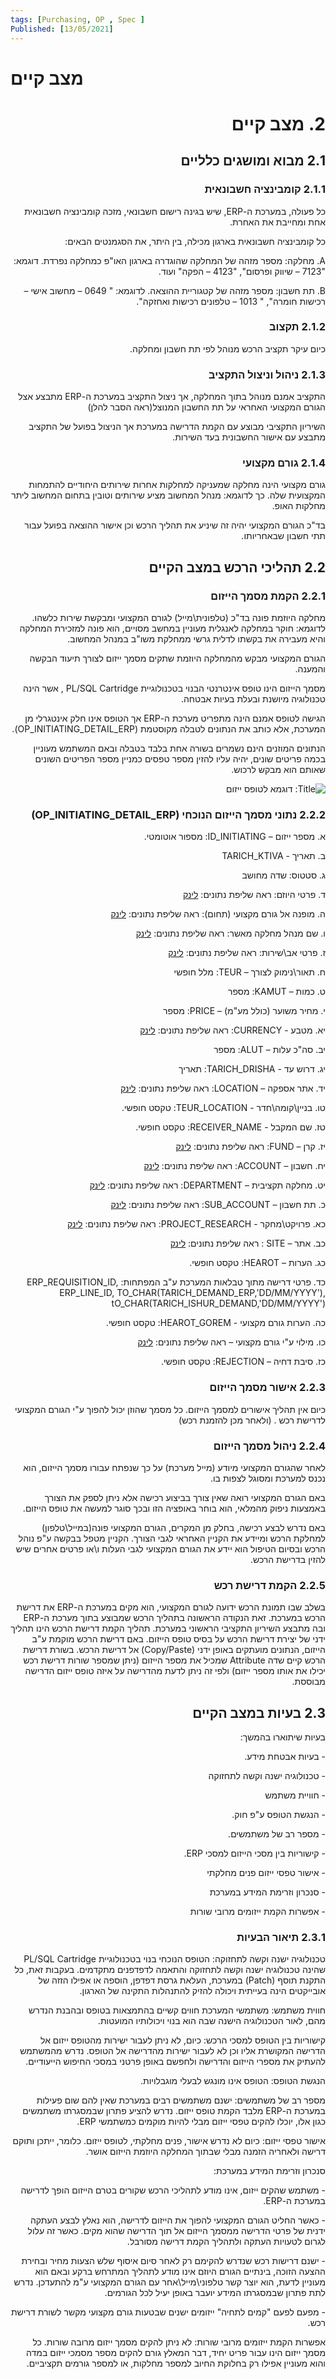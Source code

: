 ```yaml
---
tags: [Purchasing, OP , Spec ] 
Published: [13/05/2021]
---
```


# מצב קיים

<div dir="rtl"> 
	

# 2. מצב קיים

  

## 2.1 מבוא ומושגים כלליים

### 2.1.1 קומבינציה חשבונאית

כל פעולה, במערכת ה-ERP, שיש בגינה רישום חשבונאי, מזכה קומבינציה חשבונאית אחת ומחייבת את האחרת.

כל קומבינציה חשבונאית בארגון מכילה, בין היתר, את הסגמנטים הבאים:

A. מחלקה: מספר מזהה של המחלקה שהוגדרה בארגון האו"פ כמחלקה נפרדת. דוגמא: "7123 – שיווק ופרסום", "4123 – הפקה" ועוד.

B. תת חשבון: מספר מזהה של קטגוריית ההוצאה. לדוגמא: " 0649 – מחשוב אישי – רכישות חומרה", " 1013 – טלפונים רכישות ואחזקה".

### 2.1.2 תקצוב

כיום עיקר תקציב הרכש מנוהל לפי תת חשבון ומחלקה.

### 2.1.3 ניהול וניצול התקציב

התקציב אמנם מנוהל בתוך המחלקה, אך ניצול התקציב במערכת ה-ERP מתבצע אצל הגורם המקצועי האחראי על תת החשבון המנוצל(ראה הסבר להלן)

השיריון התקציבי מבוצע עם הקמת הדרישה במערכת אך הניצול בפועל של התקציב מתבצע עם אישור החשבונית בעד השירות.

### 2.1.4 גורם מקצועי

גורם מקצועי הינה מחלקה שמעניקה למחלקות אחרות שירותים היחודיים להתמחות המקצועית שלה. כך לדוגמא: מנהל המחשוב מציע שירותים וטובין בתחום המחשוב ליתר מחלקות האופ.

בד"כ הגורם המקצועי יהיה זה שיניע את תהליך הרכש וכן אישור ההוצאה בפועל עבור תתי חשבון שבאחריותו.

## 2.2 תהליכי הרכש במצב הקיים

### 2.2.1 הקמת מסמך הייזום

מחלקה היוזמת פונה בד"כ (טלפונית\\מייל) לגורם המקצועי ומבקשת שירות כלשהו. לדוגמא: חוקר במחלקה לאנגלית מעוניין במחשב מסויים, הוא פונה למזכירת המחלקה והיא מעבירה את בקשתו לדלית גרשי ממחלקת משו"ב במנהל המחשוב.

הגורם המקצועי מבקש מהמחלקה היוזמת שתקים מסמך ייזום לצורך תיעוד הבקשה והמענה.

מסמך הייזום הינו טופס אינטרנטי הבנוי בטכנולוגיית PL/SQL Cartridge , אשר הינה טכנולוגיה מיושנת ובעלת בעיות אבטחה.

הגישה לטופס אמנם הינה מתפריט מערכת ה-ERP אך הטופס אינו חלק אינטגרלי מן המערכת, אלא כותב את הנתונים לטבלה מקוסטמת (OP\_INITIATING\_DETAIL\_ERP).

הנתונים המוזנים הינם נשמרים בשורה אחת בלבד בטבלה ובאם המשתמש מעוניין בכמה פריטים שונים, יהיה עליו להזין מספר טפסים כמניין מספר הפריטים השונים שאותם הוא מבקש לרכוש.

![Title: דוגמא לטופס ייזום](file:///C:/Users/YAKIKI~1.OPE/AppData/Local/Temp/msohtmlclip1/01/clip_image002.png)

### 2.2.2 נתוני מסמך הייזום הנוכחי (OP\_INITIATING\_DETAIL\_ERP)

א. מספר ייזום – ID\_INITIATING: מספור אוטומטי.

ב. תאריך - TARICH\_KTIVA

ג. סטטוס: שדה מחושב

ד. פרטי היוזם: ראה שליפת נתונים: [לינק](Current%20state.md#_%D7%A4%D7%A8%D7%98%D7%99_%D7%94%D7%99%D7%95%D7%96%D7%9D_%E2%80%93)

ה. מופנה אל גורם מקצועי (תחום): ראה שליפת נתונים: [לינק](Current%20state.md#_%D7%9E%D7%95%D7%A4%D7%A0%D7%94_%D7%90%D7%9C_%D7%92%D7%95%D7%A8%D7%9D)

ו. שם מנהל מחלקה מאשר: ראה שליפת נתונים: [לינק](Current%20state.md#_%D7%A9%D7%9D_%D7%9E%D7%A0%D7%94%D7%9C_%D7%9E%D7%97%D7%9C%D7%A7%D7%94)

ז. פרטי אב\\שירות: ראה שליפת נתונים: [לינק](Current%20state.md#_%D7%A4%D7%A8%D7%98%D7%99_%D7%90%D7%91%D7%A9%D7%99%D7%A8%D7%95%D7%AA_%E2%80%93)

ח. תאור\\נימוק לצורך – TEUR: מלל חופשי

ט. כמות – KAMUT: מספר

י. מחיר משוער (כולל מע"מ) – PRICE: מספר

יא. מטבע - CURRENCY: ראה שליפת נתונים: [לינק](Current%20state.md#_%D7%9E%D7%98%D7%91%D7%A2_%E2%80%93_%D7%A9%D7%9C%D7%99%D7%A4%D7%94)

יב. סה"כ עלות – ALUT: מספר

יג. דרוש עד - TARICH\_DRISHA: תאריך

יד. אתר אספקה – LOCATION: ראה שליפת נתונים: [לינק](Current%20state.md#_%D7%90%D7%AA%D7%A8_%D7%90%D7%A1%D7%A4%D7%A7%D7%94_%E2%80%93)

טו. בניין\\קומה\\חדר - TEUR\_LOCATION: טקסט חופשי.

טז. שם המקבל - RECEIVER\_NAME: טקסט חופשי.

יז. קרן – FUND: ראה שליפת נתונים: [לינק](Current%20state.md#_%D7%A8%D7%A9%D7%99%D7%9E%D7%95%D7%AA_%D7%A2%D7%A8%D7%9B%D7%99%D7%9D_)

יח. חשבון – ACCOUNT: ראה שליפת נתונים: [לינק](Current%20state.md#_%D7%A8%D7%A9%D7%99%D7%9E%D7%95%D7%AA_%D7%A2%D7%A8%D7%9B%D7%99%D7%9D_)

יט. מחלקה תקציבית – DEPARTMENT: ראה שליפת נתונים: [לינק](Current%20state.md#_%D7%A8%D7%A9%D7%99%D7%9E%D7%95%D7%AA_%D7%A2%D7%A8%D7%9B%D7%99%D7%9D_)

כ. תת חשבון – SUB\_ACCOUNT: ראה שליפת נתונים: [לינק](Current%20state.md#_%D7%A8%D7%A9%D7%99%D7%9E%D7%95%D7%AA_%D7%A2%D7%A8%D7%9B%D7%99%D7%9D_)

כא. פרויקט\\מחקר - PROJECT\_RESEARCH: ראה שליפת נתונים: [לינק](Current%20state.md#_%D7%A8%D7%A9%D7%99%D7%9E%D7%95%D7%AA_%D7%A2%D7%A8%D7%9B%D7%99%D7%9D_)

כב. אתר – SITE : ראה שליפת נתונים: [לינק](Current%20state.md#_%D7%A8%D7%A9%D7%99%D7%9E%D7%95%D7%AA_%D7%A2%D7%A8%D7%9B%D7%99%D7%9D_)

כג. הערות – HEAROT: טקסט חופשי.

כד. פרטי דרישה מתוך טבלאות המערכת ע"ב המפתחות: ERP\_REQUISITION\_ID, ERP\_LINE\_ID, TO\_CHAR(TARICH\_DEMAND\_ERP,'DD/MM/YYYY'), tO\_CHAR(TARICH\_ISHUR\_DEMAND,'DD/MM/YYYY')

כה. הערות גורם מקצועי - HEAROT\_GOREM: טקסט חופשי.

כו. מילוי ע"י גורם מקצועי – ראה שליפת נתונים: [לינק](Current%20state.md#_%D7%99%D7%9E%D7%95%D7%9C%D7%90_%D7%A2%22%D7%99_%D7%92%D7%95%D7%A8%D7%9D)

כז. סיבת דחיה – REJECTION: טקסט חופשי.

### 2.2.3 אישור מסמך הייזום

כיום אין תהליך אישורים למסמך הייזום. כל מסמך שהוזן יכול להפוך ע"י הגורם המקצועי לדרישת רכש . (ולאחר מכן להזמנת רכש)

### 2.2.4 ניהול מסמך הייזום

לאחר שהגורם המקצועי מיודע (מייל מערכת) על כך שנפתח עבורו מסמך הייזום, הוא נכנס למערכת ומסוגל לצפות בו.

באם הגורם המקצועי רואה שאין צורך בביצוע רכישה אלא ניתן לספק את הצורך באמצעות ניפוק מהמלאי, הוא בוחר באופציה הזו ובכך סוגר למעשה את טופס הייזום.

באם נדרש לבצע רכישה, בחלק מן המקרים, הגורם המקצועי פונה(במייל\\טלפון) למחלקת הרכש ומיידע את הקניין האחראי לגבי הצורך. הקניין מטפל בבקשה ע"פ נוהל הרכש ובסיום הטיפול הוא יידע את הגורם המקצועי לגבי העלות ו\\או פרטים אחרים שיש להזין בדרישת הרכש.

### 2.2.5 הקמת דרישת רכש

בשלב שבו תמונת הרכש ידועה לגורם המקצועי, הוא מקים במערכת ה-ERP את דרישת הרכש במערכת. זאת הנקודה הראשונה בתהליך הרכש שמבוצע בתוך מערכת ה-ERP ובה מתבצע השיריון התקציבי הראשוני במערכת. תהליך הקמת דרישת הרכש הינו תהליך ידני של יצירת דרישת הרכש על בסיס טופס הייזום. באם דרישת הרכש מוקמת ע"ב הייזום, הנתונים מועתקים באופן ידני (Copy/Paste) אל דרישת הרכש. בשורת דרישת הרכש קיים שדה Attribute שמכיל את מספר הייזום (ניתן שמספר שורות דרישת רכש יכילו את אותו מספר ייזום) ולפי זה ניתן לדעת מהדרישה על איזה טופס ייזום הדרישה מבוססת.

## 2.3 בעיות במצב הקיים

בעיות שיתוארו בהמשך:

\- בעיות אבטחת מידע.

\- טכנולוגיה ישנה וקשה לתחזוקה

\- חוויית משתמש

\- הנגשת הטופס ע"פ חוק.

\- מספר רב של משתמשים.

\- קישוריות בין מסכי הייזום למסכי ERP.

\- אישור טפסי ייזום פנים מחלקתי

\- סנכרון וזרימת המידע במערכת

\- אפשרות הקמת ייזומים מרובי שורות

### 2.3.1 תיאור הבעיות

טכנולוגיה ישנה וקשה לתחזוקה: הטופס הנוכחי בנוי בטכנולוגיית PL/SQL Cartridge שהינה טכנולוגיה ישנה וקשה לתחזוקה והתאמה לדפדפנים מתקדמים. בעקבות זאת, כל התקנת תוסף (Patch) במערכת, העלאת גרסת דפדפן, הוספה או אפילו הזזה של אובייקטים הינה בעייתית ויכולה להזיק להתנהלות התקינה של הארגון.

חווית משתמש:  משתמשי המערכת חווים קשיים בהתמצאות בטופס ובהבנת הנדרש מהם, לאור הטכנולוגיה הישנה שבה הוא בנוי ויכולותיו המועטות.

קישוריות בין הטופס למסכי הרכש: כיום, לא ניתן לעבור ישירות מהטופס ייזום אל הדרישה המקושרת אליו וכן לא לעבור ישירות מהדרישה אל הטופס. נדרש מהמשתמש להעתיק את מספרי הייזום והדרישה ולחפשם באופן פרטני במסכי החיפוש הייעודיים.

הנגשת הטופס:  הטופס אינו מונגש לבעלי מוגבלויות.

מספר רב של משתמשים: ישנם משתמשים רבים במערכת שאין להם שום פעילות במערכת ה-ERP מלבד הקמת טופס ייזום. נדרש להציע פתרון שבמסגרתו משתמשים כגון אלו, יוכלו להקים טפסי ייזום מבלי להיות מוקמים כמשתמשי ERP.

אישור טפסי ייזום: כיום לא נדרש אישור, פנים מחלקתי, לטופס ייזום. כלומר, ייתכן ותוקם דרישה ולאחריה הזמנה מבלי שבתוך המחלקה היוזמת הייזום אושר.

סנכרון וזרימת המידע במערכת:

\-  משתמש שהקים ייזום, אינו מודע לתהליכי הרכש שקורים בטרם הייזום הופך לדרישה במערכת ה-ERP.

\- כאשר החליט הגורם המקצועי להפוך את הייזום לדרישה, הוא נאלץ לבצע העתקה ידנית של פרטי הדרישה ממסמך הייזום אל תוך הדרישה שהוא מקים. כאשר זה עלול לגרום לטעויות העתקה ולתהליך הקמת דרישה מסורבל.

\- ישנם דרישות רכש שנדרש להקימם רק לאחר סיום איסוף שלש הצעות מחיר ובחירת ההצעה הזוכה, בינתיים הגורם היוזם אינו מודע לתהליך המתרחש ברקע ובאם הוא מעוניין לדעת, הוא יוצר קשר טלפוני\\מייל\\אחר עם הגורם המקצועי ע"מ להתעדכן. נדרש לתת פתרון שבמסגרתו המידע יועבר באופן יעיל לכל הגורמים.

\- מפעם לפעם "קמים לתחיה" ייזומים ישנים שבטעות גורם מקצועי מקשר לשורת דרישת רכש.

אפשרות הקמת ייזומים מרובי שורות: לא ניתן להקים מסמך ייזום מרובה שורות. כל מסמך ייזום הינו עבור פריט יחיד, דבר המאלץ גורם להקים מספר מסמכי ייזום במדה והוא מעוניין אפילו רק בחלוקת החיוב למספר מחלקות, או למספר גורמים תקציביים.

	
	
</div>

